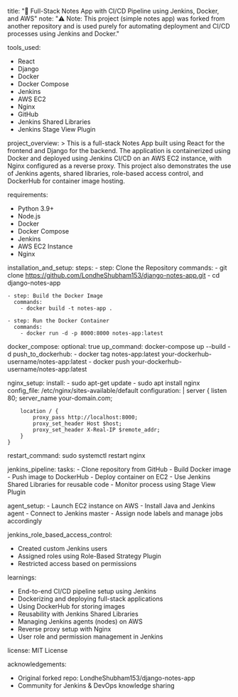 title: "🚀 Full-Stack Notes App with CI/CD Pipeline using Jenkins, Docker, and AWS"
note: "⚠️ Note: This project (simple notes app) was forked from another repository and is used purely for automating deployment and CI/CD processes using Jenkins and Docker."

tools_used:
  - React
  - Django
  - Docker
  - Docker Compose
  - Jenkins
  - AWS EC2
  - Nginx
  - GitHub
  - Jenkins Shared Libraries
  - Jenkins Stage View Plugin

project_overview: >
  This is a full-stack Notes App built using React for the frontend and Django for the backend.
  The application is containerized using Docker and deployed using Jenkins CI/CD on an AWS EC2 instance,
  with Nginx configured as a reverse proxy.
  This project also demonstrates the use of Jenkins agents, shared libraries, role-based access control,
  and DockerHub for container image hosting.

requirements:
  - Python 3.9+
  - Node.js
  - Docker
  - Docker Compose
  - Jenkins
  - AWS EC2 Instance
  - Nginx

installation_and_setup:
  steps:
    - step: Clone the Repository
      commands:
        - git clone https://github.com/LondheShubham153/django-notes-app.git
        - cd django-notes-app

    - step: Build the Docker Image
      commands:
        - docker build -t notes-app .

    - step: Run the Docker Container
      commands:
        - docker run -d -p 8000:8000 notes-app:latest

docker_compose:
  optional: true
  up_command: docker-compose up --build -d
  push_to_dockerhub:
    - docker tag notes-app:latest your-dockerhub-username/notes-app:latest
    - docker push your-dockerhub-username/notes-app:latest

nginx_setup:
  install:
    - sudo apt-get update
    - sudo apt install nginx
  config_file: /etc/nginx/sites-available/default
  configuration: |
    server {
        listen 80;
        server_name your-domain.com;

        location / {
            proxy_pass http://localhost:8000;
            proxy_set_header Host $host;
            proxy_set_header X-Real-IP $remote_addr;
        }
    }
  restart_command: sudo systemctl restart nginx

jenkins_pipeline:
  tasks:
    - Clone repository from GitHub
    - Build Docker image
    - Push image to DockerHub
    - Deploy container on EC2
    - Use Jenkins Shared Libraries for reusable code
    - Monitor process using Stage View Plugin

  agent_setup:
    - Launch EC2 instance on AWS
    - Install Java and Jenkins agent
    - Connect to Jenkins master
    - Assign node labels and manage jobs accordingly

jenkins_role_based_access_control:
  - Created custom Jenkins users
  - Assigned roles using Role-Based Strategy Plugin
  - Restricted access based on permissions

learnings:
  - End-to-end CI/CD pipeline setup using Jenkins
  - Dockerizing and deploying full-stack applications
  - Using DockerHub for storing images
  - Reusability with Jenkins Shared Libraries
  - Managing Jenkins agents (nodes) on AWS
  - Reverse proxy setup with Nginx
  - User role and permission management in Jenkins

license: MIT License

acknowledgements:
  - Original forked repo: LondheShubham153/django-notes-app
  - Community for Jenkins & DevOps knowledge sharing
